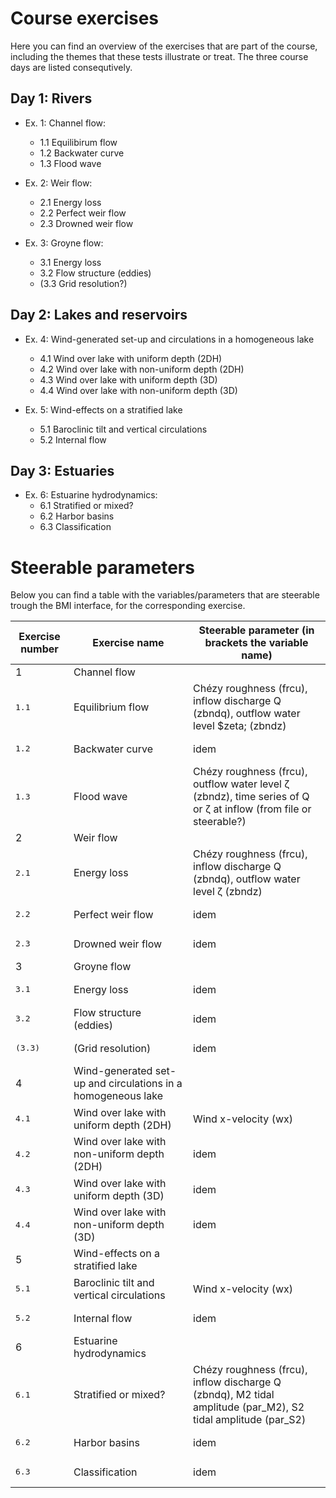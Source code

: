 # Course exercises

Here you can find an overview of the exercises that are part of the course, including the themes that these tests illustrate or treat. The three course days are listed consequtively.

## Day 1: Rivers

  - Ex. 1: Channel flow:
    - 1.1 Equilibirum flow
    - 1.2 Backwater curve
    - 1.3 Flood wave
  
  - Ex. 2: Weir flow:
    - 2.1 Energy loss
    - 2.2 Perfect weir flow
    - 2.3 Drowned weir flow
    
  - Ex. 3: Groyne flow:
    - 3.1 Energy loss
    - 3.2 Flow structure (eddies)
    - (3.3 Grid resolution?)

## Day 2: Lakes and reservoirs

  - Ex. 4: Wind-generated set-up and circulations in a homogeneous lake
    - 4.1 Wind over lake with uniform depth (2DH) 
    - 4.2 Wind over lake with non-uniform depth (2DH)
    - 4.3 Wind over lake with uniform depth (3D)
    - 4.4 Wind over lake with non-uniform depth (3D)
  
  - Ex. 5: Wind-effects on a stratified lake
    - 5.1 Baroclinic tilt and vertical  circulations
    - 5.2 Internal flow

## Day 3: Estuaries 
  - Ex. 6: Estuarine hydrodynamics:
    - 6.1 Stratified or mixed?
    - 6.2 Harbor basins
    - 6.3 Classification

# Steerable parameters

Below you can find a table with the variables/parameters that are steerable trough the BMI interface, for the corresponding exercise.

| Exercise number | Exercise name | Steerable parameter (in brackets the variable name) |
| --- | --- | --- |
| 1     | Channel flow              | |
|  <pre>1.1</pre>   | Equilibrium flow          | Chézy roughness (frcu), inflow discharge Q (zbndq), outflow water level $zeta; (zbndz)|
|  <pre>1.2</pre>   | Backwater curve           | idem |
|  <pre>1.3</pre>   | Flood wave                | Chézy roughness (frcu), outflow water level &zeta; (zbndz), time series of Q or &zeta; at inflow (from file or steerable?) |
| 2     | Weir flow                 |      |  
| <pre>2.1</pre>   | Energy loss               | Chézy roughness (frcu), inflow discharge Q (zbndq), outflow water level &zeta; (zbndz) |
| <pre>2.2</pre>   | Perfect weir flow         | idem |
| <pre>2.3</pre>   | Drowned weir flow         | idem |
| 3     | Groyne flow               |      |
| <pre>3.1</pre>   | Energy loss               | idem |
| <pre>3.2</pre>   | Flow structure (eddies)   | idem |
| <pre>(3.3)</pre> | (Grid resolution)         | idem |
| 4     | Wind-generated set-up and circulations in a homogeneous lake | |
| <pre>4.1</pre>   | Wind over lake with uniform depth (2DH) | Wind x-velocity (wx) |
| <pre>4.2</pre>   | Wind over lake with non-uniform depth (2DH) | idem |
| <pre>4.3</pre>   | Wind over lake with uniform depth (3D) | idem |
| <pre>4.4</pre>   | Wind over lake with non-uniform depth (3D) | idem |
| 5     | Wind-effects on a stratified lake | |
| <pre>5.1</pre>   | Baroclinic tilt and vertical  circulations | Wind x-velocity (wx) |
| <pre>5.2</pre>   | Internal flow                              | idem |
| 6     | Estuarine hydrodynamics | |
| <pre>6.1</pre>   | Stratified or mixed? | Chézy roughness (frcu), inflow discharge Q (zbndq), M2 tidal amplitude (par_M2), S2 tidal amplitude (par_S2) |
| <pre>6.2</pre>   | Harbor basins  | idem |
| <pre>6.3</pre>   | Classification | idem |
